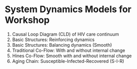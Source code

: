 # System Dynamics Models for Workshop

1. Causal Loop Diagram (CLD) of HIV care continuum 
2. Basic Structures: Reinforcing dynamics
3. Basic Structures: Balancing dynamics (Smooth)
4. Traditional Co-Flow: With and without internal change 
5. Hines Co-Flow: Smooth with and without internal change
6. Aging Chain: Susceptible-Infected-Recovered (S-I-R)
